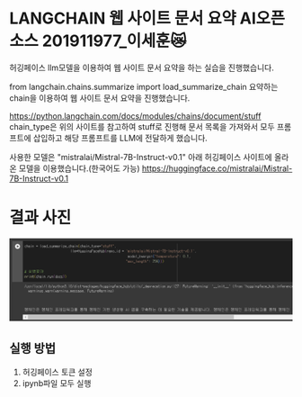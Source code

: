 # LANGCHAIN 웹 사이트 문서 요약 AI오픈소스 201911977_이세훈😿

허깅페이스 llm모델을 이용하여 웹 사이트 문서 요약을 하는 실습을 진행했습니다.

from langchain.chains.summarize import load_summarize_chain
요약하는 chain을 이용하여 웹 사이트 문서 요약을 진행했습니다.

https://python.langchain.com/docs/modules/chains/document/stuff
chain_type은 위의 사이트를 참고하여 stuff로 진행해 문서 목록을 가져와서 모두 프롬프트에 삽입하고 해당 프롬프트를 LLM에 전달하게 했습니다.

사용한 모델은 "mistralai/Mistral-7B-Instruct-v0.1" 아래 허깅페이스 사이트에 올라온 모델을 이용했습니다.(한국어도 가능)
https://huggingface.co/mistralai/Mistral-7B-Instruct-v0.1


# 결과 사진
![ 결과 사진 ](assets/1.png)

## 실행 방법
1. 허깅페이스 토큰 설정
2. ipynb파일 모두 실행
